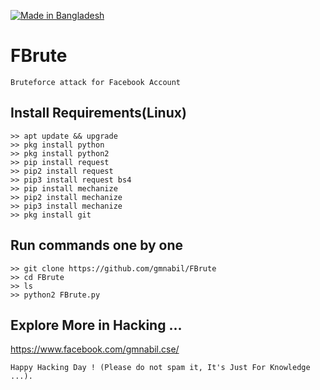 <p align="left">
<a href="#"><img title="Made in Bangladesh" src="https://img.shields.io/badge/MADE%20IN-BANGLADESH-green?colorA=%23ff0000&colorB=%23017e40&style=for-the-badge"></a>
</p>

# FBrute
```
Bruteforce attack for Facebook Account
```
## Install Requirements(Linux)
```
>> apt update && upgrade
>> pkg install python
>> pkg install python2
>> pip install request
>> pip2 install request
>> pip3 install request bs4
>> pip install mechanize
>> pip2 install mechanize
>> pip3 install mechanize
>> pkg install git
```

## Run commands one by one
```
>> git clone https://github.com/gmnabil/FBrute
>> cd FBrute
>> ls
>> python2 FBrute.py
```

## Explore More in Hacking ...
https://www.facebook.com/gmnabil.cse/

~~~
Happy Hacking Day ! (Please do not spam it, It's Just For Knowledge ...).
~~~
